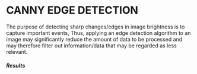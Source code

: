 # CANNY EDGE DETECTION

The purpose of detecting sharp changes/edges in image brightness is to capture important events, Thus, applying an edge detection algorithm to an image may significantly reduce the amount of data to be processed and may therefore filter out information/data that may be regarded as less relevant.

##### Results

<img src="">
